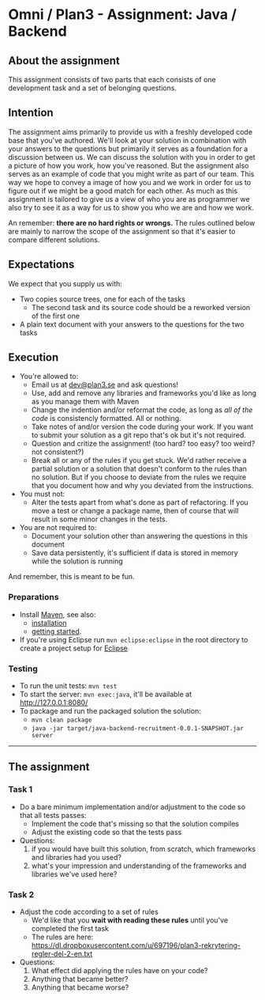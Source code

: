 Omni / Plan3 - Assignment: Java / Backend
===========

## About the assignment

This assignment consists of two parts that each consists of one development task and a set of belonging questions.

## Intention
The assignment aims primarily to provide us with a freshly developed code base that you've authored. We'll look at your solution in combination with your answers to the questions but primarily it serves as a foundation for a discussion between us. We can discuss the solution with you in order to get a picture of how you work, how you've reasoned.
But the assignment also serves as an example of code that you might write as part of our team. This way we hope to convey a image of how you and we work in order for us to figure out if we might be a good match for each other. As much as this assignment is tailored to give us a view of who you are as programmer we also try to see it as a way for us to show you who we are and how we work.

An remember: **there are no hard rights or wrongs.** The rules outlined below are mainly to narrow the scope of the assignment so that it's easier to compare different solutions.

## Expectations
We expect that you supply us with:

* Two copies source trees, one for each of the tasks
   * The second task and its source code should be a reworked version of the first one
* A plain text document with your answers to the questions for the two tasks

## Execution
* You're allowed to:
    * Email us at dev@plan3.se and ask questions!
    * Use, add and remove any libraries and frameworks you'd like as long as you manage them with Maven
    * Change the indention and/or reformat the code, as long as _all of the code_ is consistencly formatted. All or nothing.
    * Take notes of and/or version the code during your work. If you want to submit your solution as a git repo that's ok but it's not required.
    * Question and critize the assignment! (too hard? too easy? too weird? not consistent?)
    * Break all or any of the rules if you get stuck. We'd rather receive a partial solution or a solution that doesn't conform to the rules than no solution. But if you choose to deviate from the rules we require that you document how and why you deviated from the instructions.
* You must not:
    * Alter the tests apart from what's done as part of refactoring. If you move a test or change a package name, then of course that will result in some minor changes in the tests.
* You are not required to:
    * Document your solution other than answering the questions in this document
    * Save data persistently, it's sufficient if data is stored in memory while the solution is running

And remember, this is meant to be fun.

### Preparations
* Install [Maven](http://maven.apache.org), see also:
    * [installation](http://maven.apache.org/download.html#Installation)
    * [getting started](http://maven.apache.org/guides/getting-started/maven-in-five-minutes.html).
* If you're using Eclipse run `mvn eclipse:eclipse` in the root directory to create a project setup for [Eclipse](http://www.eclipse.org/)

### Testing
* To run the unit tests: `mvn test`
* To start the server: `mvn exec:java`, it'll be available at http://127.0.0.1:8080/
* To package and run the packaged solution the solution:
    * `mvn clean package`
    * `java -jar target/java-backend-recruitment-0.0.1-SNAPSHOT.jar server`

----

## The assignment

### Task 1
* Do a bare minimum implementation and/or adjustment to the code so that all tests passes:
    * Implement the code that's missing so that the solution compiles
    * Adjust the existing code so that the tests pass
* Questions: 
    1. if you would have built this solution, from scratch, which frameworks and libraries had you used?
    2. what's your impression and understanding of the frameworks and libraries we've used here?

### Task 2
* Adjust the code according to a set of rules
    * We'd like that you **wait with reading these rules** until you've completed the first task
    * The rules are here: https://dl.dropboxusercontent.com/u/697196/plan3-rekrytering-regler-del-2-en.txt
* Questions:
    1. What effect did applying the rules have on your code?
    2. Anything that became better?
    3. Anything that became worse?


